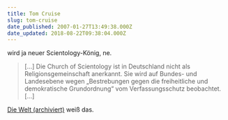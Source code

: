 ```yaml
---
title: Tom Cruise
slug: tom-cruise
date_published: 2007-01-27T13:49:38.000Z
date_updated: 2018-08-22T09:38:04.000Z
---
```


wird ja neuer Scientology-König, ne.

> [...] Die Church of Scientology ist in Deutschland nicht als Religionsgemeinschaft anerkannt. Sie wird auf Bundes- und Landesebene wegen „Bestrebungen gegen die freiheitliche und demokratische Grundordnung“ vom Verfassungsschutz beobachtet. [...]

[Die Welt (archiviert)](http://web.archive.org/web/20070127142717/http://www.welt.de:80/data/2007/01/24/1187980.html) weiß das.

